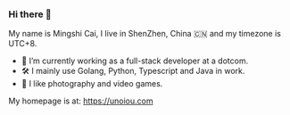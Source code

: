 ### Hi there 👋

My name is Mingshi Cai, I live in ShenZhen, China 🇨🇳 and my timezone is UTC+8.

- 🔭 I’m currently working as a full-stack developer at a dotcom.
- 🛠 I mainly use Golang, Python, Typescript and Java in work.
- 📸 I like photography and video games.

My homepage is at: https://unoiou.com
